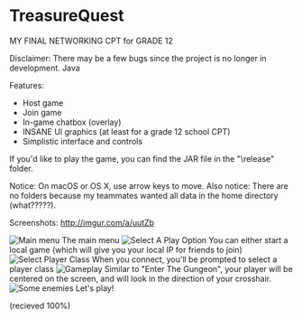 # TreasureQuest
MY FINAL NETWORKING CPT for GRADE 12

Disclaimer: There may be a few bugs since the project is no longer in development.
Java

Features:
- Host game
- Join game
- In-game chatbox (overlay)
- INSANE UI graphics (at least for a grade 12 school CPT)
- Simplistic interface and controls

If you'd like to play the game, you can find the JAR file in the "\release" folder.

Notice: On macOS or OS X, use arrow keys to move.
Also notice: There are no folders because my teammates wanted all data in the home directory (what?????).

Screenshots: http://imgur.com/a/uutZb

![Main menu](http://i.imgur.com/ji3IVoR.png)
The main menu
![Select A Play Option](http://i.imgur.com/MOCFSGQ.jpg)
You can either start a local game (which will give you your local IP for friends to join)
![Select Player Class](http://i.imgur.com/Sox9jpT.png)
When you connect, you'll be prompted to select a player class
![Gameplay](http://i.imgur.com/zf48sWC.png)
Similar to "Enter The Gungeon", your player will be centered on the screen, and will look in the direction of your crosshair.
![Some enemies](http://i.imgur.com/R16YftT.png)
Let's play!



(recieved 100%)
